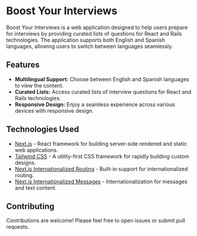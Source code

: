 # Boost Your Interviews

Boost Your Interviews is a web application designed to help users prepare for interviews by providing curated lists of questions for React and Rails technologies. The application supports both English and Spanish languages, allowing users to switch between languages seamlessly.

## Features

- **Multilingual Support:** Choose between English and Spanish languages to view the content.
- **Curated Lists:** Access curated lists of interview questions for React and Rails technologies.
- **Responsive Design:** Enjoy a seamless experience across various devices with responsive design.

## Technologies Used

- [Next.js](https://nextjs.org/) - React framework for building server-side rendered and static web applications.
- [Tailwind CSS](https://tailwindcss.com/) - A utility-first CSS framework for rapidly building custom designs.
- [Next.js Internationalized Routing](https://nextjs.org/docs/advanced-features/i18n-routing) - Built-in support for internationalized routing.
- [Next.js Internationalized Messages](https://github.com/vercel/next.js/tree/canary/examples/api-routes-i18n) - Internationalization for messages and text content.

## Contributing

Contributions are welcome! Please feel free to open issues or submit pull requests.
